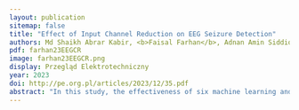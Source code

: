 ```yaml
---
layout: publication
sitemap: false
title: "Effect of Input Channel Reduction on EEG Seizure Detection"
authors: Md Shaikh Abrar Kabir, <b>Faisal Farhan</b>, Adnan Amin Siddique, Oli Lowna Baroi, Taniza Marium, Md. Jakaria Rahimi.
pdf: farhan23EEGCR
image: farhan23EEGCR.png
display: Przegląd Elektrotechniczny
year: 2023
doi: http://pe.org.pl/articles/2023/12/35.pdf
abstract: "In this study, the effectiveness of six machine learning and eight deep learning algorithms in analyzing electroencephalogram (EEG) signals for detecting epileptic seizures has been investigated. The study utilizes 14 channels in the EMOTIV EPOC+ device which is based on international 10-20 system. To find out the most informative and sensitive channel, one of the 14 channels has been dropped one at a time. The accuracy values were determined for all the methods using two different datasets: the Guinea-Bissau dataset and the Nigeria dataset, both available on https://zenodo.org/record/1252141#.ZDdyj3ZByUl. In case of machine learning models, the performance of SVM classifier performs best with maximum accuracy of 83.2% (Guinea-Bissau) and 77% (Nigeria) without excluding any channels. No significant performance degradation has been observed for single channel exclusion of this classifier. Among the deep learning models, the four best performing models in terms of accuracy are CNN-LSTM (92.5%), IC-RNN (91.8%), ChronoNet (91.1%) and C-DRNN (88.6%). After excluding one channel at a time and investigating their effect on the performance of the four DL models, it has been observed that the most significant and most sensitive channels lie within the frontal and parietal zone. This finding will be very useful in practice as it indicates that the electrodes in the frontal and parietal zone should be placed with absolute precision for accurate diagnosis of the diseases. In addition, this study also explore the effectiveness of the selected classifiers in detecting seizure in case of failure of any particular EEG signal channel."
---
```


